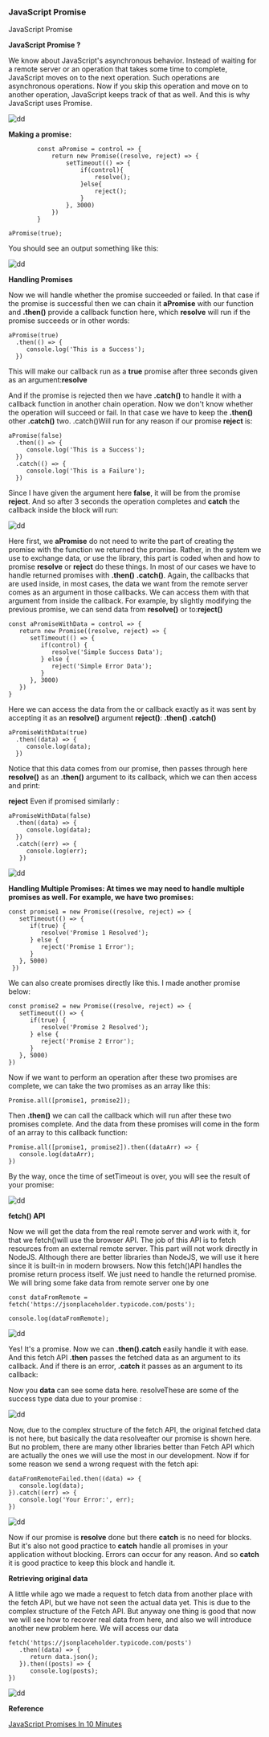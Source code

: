 ### JavaScript Promise
JavaScript Promise


**JavaScript Promise ?**

We know about JavaScript's asynchronous behavior. Instead of waiting for a remote server or an operation that takes some time to complete, JavaScript moves on to the next operation. Such operations are asynchronous operations. Now if you skip this operation and move on to another operation, JavaScript keeps track of that as well. And this is why JavaScript uses Promise.

![dd](./images/promise-default.png)

**Making a promise:**

```node 
        const aPromise = control => {
            return new Promise((resolve, reject) => {
                setTimeout(() => {
                    if(control){
                        resolve();
                    }else{
                        reject();
                    }
                }, 3000)
            })
        }
```

```
aPromise(true);
```

You should see an output something like this:

![dd](./images/making-promise.png)

**Handling Promises**

Now we will handle whether the promise succeeded or failed. In that case if the promise is successful then we can chain it **aPromise** with our function and **.then()** provide a callback function here, which **resolve** will run if the promise succeeds or in other words:

```node
aPromise(true)
  .then(() => {
     console.log('This is a Success');
  })
```

This will make our callback run as a **true** promise after three seconds given as an argument:**resolve**

And if the promise is rejected then we have **.catch()** to handle it with a callback function in another chain operation. Now we don't know whether the operation will succeed or fail. In that case we have to keep the **.then()** other **.catch()** two. .catch()Will run for any reason if our promise **reject** is:

```node 
aPromise(false)
  .then(() => {
     console.log('This is a Success');
  })
  .catch(() => {
     console.log('This is a Failure');
  })
```
Since I have given the argument here **false**, it will be from the promise **reject**. And so after 3 seconds the operation completes and **catch** the callback inside the block will run:

![dd](./images/promise-failed.png)

Here first, we **aPromise** do not need to write the part of creating the promise with the function we returned the promise. Rather, in the system we use to exchange data, or use the library, this part is coded when and how to promise **resolve** or **reject** do these things. In most of our cases we have to handle returned promises with **.then()**  **.catch()**. Again, the callbacks that are used inside, in most cases, the data we want from the remote server comes as an argument in those callbacks. We can access them with that argument from inside the callback. For example, by slightly modifying the previous promise, we can send data from **resolve()** or to:**reject()**

```node
const aPromiseWithData = control => { 
   return new Promise((resolve, reject) => {
      setTimeout(() => {
         if(control) {
            resolve('Simple Success Data');
         } else {
            reject('Simple Error Data');
         }
      }, 3000)
   })
}
```
Here we can access the data from the or callback exactly as it was sent by accepting it as an **resolve()** argument **reject()**: **.then()** **.catch()**

```node
aPromiseWithData(true)
  .then((data) => {
     console.log(data);
  })
```

Notice that this data comes from our promise, then passes through here **resolve()** as an **.then()** argument to its callback, which we can then access and print:

**reject** Even if promised similarly :

```node 
aPromiseWithData(false)
  .then((data) => {
     console.log(data);
  })
  .catch((err) => {
     console.log(err);
   })
```

![dd](./images/promise-error.png)

**Handling Multiple Promises: At times we may need to handle multiple promises as well. For example, we have two promises:**

```node
const promise1 = new Promise((resolve, reject) => {
   setTimeout(() => {
      if(true) {
         resolve('Promise 1 Resolved');
      } else {
         reject('Promise 1 Error');
      }
   }, 5000)
 })
```

We can also create promises directly like this. I made another promise below:

```
const promise2 = new Promise((resolve, reject) => {
   setTimeout(() => {
      if(true) {
         resolve('Promise 2 Resolved');
      } else {
         reject('Promise 2 Error');
      }
   }, 5000)
})
```
Now if we want to perform an operation after these two promises are complete, we can take the two promises as an array like this:

```
Promise.all([promise1, promise2]);
```

Then **.then()** we can call the callback which will run after these two promises complete. And the data from these promises will come in the form of an array to this callback function:

```node 
Promise.all([promise1, promise2]).then((dataArr) => {
   console.log(dataArr);
})
```

By the way, once the time of setTimeout is over, you will see the result of your promise:

![dd](./images/promise-all.png)

**fetch() API**

Now we will get the data from the real remote server and work with it, for that we fetch()will use the browser API. The job of this API is to fetch resources from an external remote server. This part will not work directly in NodeJS. Although there are better libraries than NodeJS, we will use it here since it is built-in in modern browsers. Now this fetch()API handles the promise return process itself. We just need to handle the returned promise. We will bring some fake data from remote server one by one

```node
const dataFromRemote = fetch('https://jsonplaceholder.typicode.com/posts');
```

```
console.log(dataFromRemote);
```

![dd](./images/fetch-return-promise.png)

Yes! It's a promise. Now we can **.then().catch** easily handle it with ease. And this fetch API **.then** passes the fetched data as an argument to its callback. And if there is an error, **.catch** it passes as an argument to its callback:

Now you **data** can see some data here. resolveThese are some of the success type data due to your promise :

![dd](./images/promise-handle-by-then.png)

Now, due to the complex structure of the fetch API, the original fetched data is not here, but basically the data resolveafter our promise is shown here. But no problem, there are many other libraries better than Fetch API which are actually the ones we will use the most in our development. Now if for some reason we send a wrong request with the fetch api:

```
dataFromRemoteFailed.then((data) => {
   console.log(data);
}).catch((err) => {
   console.log('Your Error:', err);
})
```

![dd](./images/promise-handle-error.png)

Now if our promise is **resolve** done but there **catch** is no need for blocks. But it's also not good practice to **catch** handle all promises in your application without blocking. Errors can occur for any reason. And so **catch** it is good practice to keep this block and handle it.

**Retrieving original data**

A little while ago we made a request to fetch data from another place with the fetch API, but we have not seen the actual data yet. This is due to the complex structure of the Fetch API. But anyway one thing is good that now we will see how to recover real data from here, and also we will introduce another new problem here. We will access our data

```
fetch('https://jsonplaceholder.typicode.com/posts')
   .then((data) => {
      return data.json();
   }).then((posts) => {
      console.log(posts);
})
```

![dd](./images/return-fetch-data-from-remote.png)

**Reference**

[JavaScript Promises In 10 Minutes](https://www.youtube.com/watch?v=DHvZLI7Db8E)
